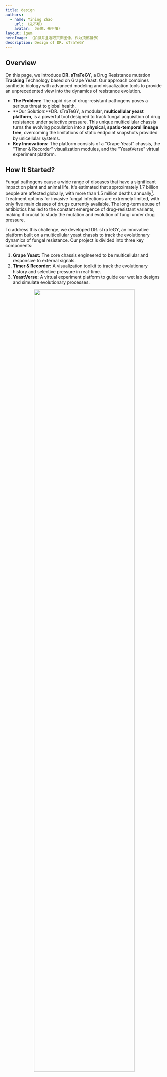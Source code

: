 ```yaml
---
title: design
authors:
  - name: Yining Zhao
    url: （先不填）
    avatar: （头像，先不填）
layout: igem 
heroImage: （拍摄并且选取页面图像，作为顶部展示）
description: Design of DR. sTraTeGY
---
```


## Overview

On this page, we introduce **DR. sTraTeGY**, a Drug Resistance mutation **Tracking** Technology based on Grape Yeast. Our approach combines synthetic biology with advanced modeling and visualization tools to provide an unprecedented view into the dynamics of resistance evolution.

- **The Problem:** The rapid rise of drug-resistant pathogens poses a serious threat to global health.
- **Our Solution:**DR. sTraTeGY, a modular, **multicellular yeast platform**, is a powerful tool designed to track fungal acquisition of drug resistance under selective pressure. This unique multicellular chassis turns the evolving population into a **physical, spatio-temporal lineage tree**, overcoming the limitations of static endpoint snapshots provided by unicellular systems.
- **Key Innovations:** The platform consists of a "Grape Yeast" chassis, the "Timer & Recorder" visualization modules, and the "YeastVerse" virtual experiment platform.

## How It Started?

Fungal pathogens cause a wide range of diseases that have a significant impact on plant and animal life. It's estimated that approximately 1.7 billion people are affected globally, with more than 1.5 million deaths annually[^1]. Treatment options for invasive fungal infections are extremely limited, with only five main classes of drugs currently available. The long-term abuse of antibiotics has led to the constant emergence of drug-resistant variants, making it crucial to study the mutation and evolution of fungi under drug pressure.

To address this challenge, we developed DR. sTraTeGY, an innovative platform built on a multicellular yeast chassis to track the evolutionary dynamics of fungal resistance. Our project is divided into three key components:

1. **Grape Yeast:** The core chassis engineered to be multicellular and responsive to external signals.
2. **Timer & Recorder:** A visualization toolkit to track the evolutionary history and selective pressure in real-time.
3. **YeastVerse:** A virtual experiment platform to guide our wet lab designs and simulate evolutionary processes.

<div style="text-align: center;" id="fig1">
    <img src="https://static.igem.wiki/teams/5643/pageimage/design/fig1-dr.webp" style="width:80%">
    <div>
        <span style="color:gray">Figure 1: DR. sTraTeGY overview</span>
        <br><br>
    </div>
</div>


## Constructing the Grape Yeast

### What is the Grape Yeast

To study fungal evolution, we focused on *Saccharomyces cerevisiae*, a classic model organism for eukaryotes and a widely used chassis in synthetic biology. It offers significant advantages, including a fully sequenced genome, mature genetic tools[^2], and a non-pathogenic nature with conserved resistance mechanisms[^3].  However, traditional methods that based on unicellular yeast like bulk sequencing provide only a static endpoint snapshot of evolving populations, making it challenging to capture low-frequency mutations or the real-time emergence of complex traits[^4].

To overcome this, we designed the **Grape Yeast**—a new modular chassis based on a multicellular yeast system[^5]. The multicellular structure of the Grape Yeast is what differentiates **DR. sTraTeGY** from traditional methods. While unicellular models provide only a static endpoint snapshot of evolving populations, the Grape Yeast cluster, when combined with our visualization modules, functions as a spatio-temporal lineage recorder. The physical linkage between mother and daughter cells allows us to observe a tree of resistance evolution in a single cluster, where the [Timer]() tracks cell lineage and the [Recorder]() logs selective pressure at different points in that lineage. This provides an unprecedented, real-time view into the dynamics of resistance evolution that low-frequency mutations or complex traits would mask in a conventional bulk culture.

We engineered this chassis through a simple four-module approach that allows us to achieve key functions: multicellularity development, external signal response, cluster size control, and individual diversity control.  In essence, these designs provide synthetic biology with a new chassis organism. Unlike conventional unicellular chassis that act mainly as simple cell factories, the multicellular Grape Yeast represents an efficient, controllable, and scalable engineered biological system. It functions more like an organized multicellular body—with spatial structure and division of labor among cells—similar to the natural paradigms of plants, animals, fungi, and algae. This highlights its potential not only as a production platform but also as a foundational model for exploring multicellular engineering.

<div style="text-align: center;" id="fig2">
    <img src="https://static.igem.wiki/teams/5643/pageimage/design/fig2-grapeyeast.webp" style="width:80%">
    <div>
        <span style="color:gray">Figure 2:  Constructing the Grape Yeast</span>
        <br><br>
    </div>
</div>




### *Module 1—Multicellularity Development*

To ensure the stability of the introduced genes in our chassis, we decided to integrate the modules into the genome. However, given the time constraints and the fact that *S. cerevisiae* naturally exhibits highly efficient homologous recombination, we chose to rely on this endogenous mechanism instead of introducing the additional CRISPR-Cas9 system(which might cause safety problems ) this year. This approach was adapted from the yeast modular DNA assembly methods described by Lee et al. [^6] and Shaw et al. [^7].

#### ***ACE2*** Deletion

To validate the feasibility of a multifunctional multicellular chassis, we first used homologous recombination to knock out the  *ACE2* gene in the Y55 strain (a unicellular yeast). *ACE2* encodes a transcription factor that, when disrupted, prevents mother-daughter cell separation after budding[^8], leading to the formation of a multicellular yeast system. We confirmed the successful knockout by observing the formation of multicellular clusters, clearly visualized through cell wall staining under a microscope.

It is indicated that during gravity-based selection, the Y55 (*ACE2*Δ) strain undergoes a ploidy shift from diploid (2x) to tetraploid (4x)[^9]. For a synthetic biology chassis like Grape Yeast to be reliable, it must maintain stable genetic properties and consistent protein expression. Building on these findings, we specifically investigated the ploidy stability of the tetraploid Y55 during gravity-based passaging under G418 selection pressure. Furthermore, to isolate the effect of the antibiotic, we included a comparative passage study under both selective (G418) and non-selective (G418-free) conditions.

### *Module2— External Signal Response*

Endogenous signaling pathway play central roles in regulating efflux pumps, cell wall remodeling, and stress responses, thereby shaping fungal drug resistance[^10]. This underscores the critical importance of external signal perception and membrane context in fungal biology. Building on this understanding, we introduced two key modifications into the Grape Yeast chassis: (1) the HsDOR-PRP signaling pathway, and (2) the substitution of ergosterol with cholesterol in the membrane. The first one endows the chassis with the ability to respond to external signals, while the second not only facilitates proper insertion and function of human GPCRs but also mimics drug-resistant fungal membrane changes and enhances comparability with mammalian cells. In this way, Grape Yeast emerges as more than an engineered system for synthetic biology—it is also a novel multicellular chassis with value for drug resistance studies and cross-species translatability.

#### 1) Replace ***ACE2*** with HsDOR

Responding to external environmental signals is crucial for both fungal adaptation and synthetic control. Thus, in this module we expanded the signal transduction pathway, creating an interface that can be further utilized to respond to signals from other organisms or the environment by the community. GPCRs are among the most common drug targets in humans, highlighting their physiological relevance. We linked G-protein coupled receptors (GPCRs) to the yeast pheromone response pathway (PRP) which can activate a mitogen-activated protein kinase (MAPK) signaling cascade, leading to the upregulation of Ste12-regulated genes. 

While a complete modification of the GPCR system would require the knockout of a series of genes such as Ste2 to restrict native GPCR expression, due to the time constraints of the iGEM competition, we focused our efforts on modifying only the most critical genes.  We replaced **ACE2** with the human δ opioid receptor (*HsDOR*) (BBa_256S6J1M) and coupled it to the PRP via a Gpa1 chimera(BBa_254K9906) with five residues replaced by Giα3.We validated this pathway using the small molecule agonist SNC80 [^11].

#### 2)Yeast Membrane Engineering

The ergosterol biosynthesis pathway is crucial, with ERG6 and ERG5 defining membrane sterol composition and influencing the expression and functionality of heterologously expressed human GPCRs. High ergosterol levels impair the proper insertion and activity of GPCRs in the yeast membrane. Consequently, deleting ERG5/6 and redirecting sterol flux toward cholesterol significantly enhances receptor efficiency[^11]. Furthermore, the resulting reduced ergosterol content mimics a phenotype associated with antifungal drug resistance[^12], offering a platform to investigate the impact of membrane composition on drug sensitivity and to identify non-ergosterol-related targets.

To leverage this for our application, we deleted *ERG5/6* and added TDH3p-driven zebrafish genes (*DHCR7/24*:BBa_25RCU5CB and BBa_25FOVO4C). This modification blocks ergosterol production and redirects zymosterol to cholesterol, which is necessary for the human receptor to function properly[^11]. We confirmed this modification using cholesterol staining.

<div style="text-align: center;" id="fig3">
    <img src="https://static.igem.wiki/teams/5643/pageimage/design/fig4-gpcr.webp" style="width:80%">
    <div>
        <span style="color:gray">Figure 3: Mechanism of external signal response</span>
        <br><br>
    </div>
</div>



### *Module 3—Controlling Cluster Size*

For increased control and safety, we introduced BAX(BBa_K5441013), an apoptosis-inducing protein, under the control of a pTet2 promoter. BAX is a pro-apoptotic member of the Bcl-2 protein family. When expressed in *S. cerevisiae*, it induces cell apoptosis via a mitochondria-related pathway[^13]. This mechanism allows us to control the size of our clusters and, if necessary, induce the apoptosis of the entire system. We verified the module's effectiveness by observing and analyzing the cluster size under a confocal microscope .

### *Module* 4—*Controlling Individual Diversity*

Genomic instability can lead to cells acquiring multiple drug resistances in a short period. For example, changes in chromosome ploidy (e.g. from diploid to haploid) can result in the loss of sensitive genes, contributing to multi-drug resistance. This suggests a strong link between ploidy and resistance[^14].

To control individual diversity within the cluster, we introduced the meiosis-inducing gene Ime1(BBa_250R9OVR) under the control of a pTet2 promoter. Ime1 is an essential transcriptional activator for meiosis-specific gene expression. By interacting with other transcription factors, it activates genes involved in the meiotic process[^15]. We verified this module through cell size analysis and PI staining observed under a microscope.

<div style="text-align: center;" id="fig4">
    <img src="https://static.igem.wiki/teams/5643/pageimage/design/fig3-bax-ime.webp" style="width:80%">
    <div>
        <span style="color:gray">Figure 4: use Bax and Ime1 to control the grape yeast</span>
        <br><br>
    </div>
</div>


## Visualize the Evolution: The Timer & Recorder Extension

Our project features two simple yet powerful visualization tools designed to track evolutionary history and mutations. They can be directly integrated into the Grape Yeast chassis by replacing  **ACE2** or inserted at other desired locations.

### **Timer: Tracking Cell Lineage**

Microscopic observation alone cannot determine the chronological relationship between two neighboring cells. To address this, we developed the **Timer** module, which visually records a single cell's life cycle in real-time. The TU Timer (BBa_25AT6YR4) consists of an AI-optimized Ash1 promoter (Ash1 AIpro), a modified-mCherry fluorescent protein, the Ash1 3'UTR, and the ScENO1terminator.

Based on our modeling, we selected Ash1 AIpro, a promoter optimized with the DeePromClass deep learning algorithm[^16], which initiates transcription during the late M phase[^17].Modified mCherry is a mutant that changes color over time from blue ( which has excitation/emission peaks of 403/466nm) to red (which has excitation/emission peaks of 583/606)[^18]. To ensure it is only expressed in daughter cells, we used the Ash1 3'UTR, which localizes the mRNA to the bud tip of dividing daughter cells[^19].Thus,

**Table: Spectral Properties of Modified mCherry**

| State (Color) | Excitation Peak (nm) | Emission Peak (nm) | Description                    |
| ------------- | -------------------- | ------------------ | ------------------------------ |
| Blue          | 403                  | 466                | Initial state after expression |
| Red           | 583                  | 606                | Matured state after conversion |

<div style="text-align: center;" id="fig5">
    <img src="https://static.igem.wiki/teams/5643/pageimage/design/fig5-timer.webp" style="width:80%">
    <div>
        <span style="color:gray">Figure 5: Design of the Timer</span>
        <br><br>
    </div>
</div>


Besides，we

### **Recorder: Recording Selective Pressure**

#### **1) Building the  Recorder**

To intuitively record the pressure at different chromosomal loci during evolution, we developed the **Recorder** module. It contains a promoter designed to record mutations and a reporter fluorescent protein. We hypothesized that mutations in the promoter would affect the expression level of the reporter protein, allowing us to quantify the pressure by measuring fluorescence intensity. To impose stress, we applied ethyl methanesulfonate (EMS) mutagenesis to yeast, which predominantly induces single-nucleotide polymorphisms (SNPs)(G/C->A/T), the most common mutation type in *S. cerevisiae*[^20]. We screened 28 combinations of four promoters[^21] and seven optimized fluorescent proteins after EMS mutagenesis (For more details of EMS-resistant proteins, please check our [software](/software/)) by FACS analysis and selected the combination with the most significant change in brightness and named it the TU Recorder.

| DNA NAME | DESCRIPTION                          | EXCITATION WAVELENGTH (NM) | EMISSION WAVELENGTH (NM) | BioBrick ID  |
| -------- | ------------------------------------ | -------------------------- | ------------------------ | ------------ |
| EMSfp383 | Optimized eBFP2 to resist EMS.       | 383                        | 448                      | BBa_25F6RD26 |
| EMSfp399 | Optimized Bluebonnet2 to resist EMS. | 399                        | 454                      | BBa_25M2Z9H7 |
| EMSfp499 | Optimized mSG to resist EMS.         | 499                        | 510                      | BBa_25IB5O7X |
| EMSfp506 | Optimized NeolGreen to resist EMS.   | 506                        | 517                      | BBa_25FAVHQY |
| EMSfp569 | Optimized mScarlet to resist EMS.    | 569                        | 594                      | BBa_25TYRLM9 |
| EMSfp642 | Optimized smURFP to resist EMS.      | 642                        | 670                      | BBa_25GARG3E |
| EMSfp643 | Optimized miRFP670-2 to resist EMS.  | 643                        | 670                      | BBa_2599SI53 |
| **Promoters**[^21]          |                                      |                            |                          |              |
|   pOST1        |                                      |                            |                          | BBa_259JX52V |
|  pRNR2        |                                      |                            |                          | BBa_K3748013 |
|  pSTM1         |                                      |                            |                          | BBa_K530004 |
|pTDH3  |  | | | BBa_K3190001 |





#### 2) **Long-Term Natural Evolution Tracking**

To study its stability and performance in different genomic environments., we integrated the TU Recorder into a "simplified grape yeast" strain(with only *ACE2* removed), covering all 16 chromosomes (with the recorder replacing **ACE2** on chromosome 12). For this iteration, we no longer relied on EMS mutagenesis. Instead, we used **long-term cultivation and selective pressure** to induce the natural evolution of the strain to a diploid state. By utilizing **FACS analysis**, we were able to track changes in fluorescence over a period of seven days or more, allowing us to reconstruct the population's dynamics like reading a flight recorder.



## **YeastVerse: Our Virtual Experiment Platform**

Throughout this project, we fully embraced the "dry lab guiding wet lab" approach by creating **YeastVerse**, our virtual yeast simulation platform. YeastVerse, a portmanteau for "Yeast Metaverse," was used extensively to simulate the growth, division, protein expression, and external signal response of both Grape Yeast and normal unicellular yeast. This guided our wet lab work and visually demonstrated the advantage of Grape Yeast in tracking evolutionary history. YeastVerse is a powerful platform with various functional modules and adjustable parameters, serving as the "zero-th machine" for our Grape Yeast chassis. Please check our [model page](/model/) for more details.

<div style="text-align: center;" id="fig6">
    <img src="https://static.igem.wiki/teams/5643/pageimage/design/fig6-yeastverse.webp" style="width:80%">
    <div>
        <span style="color:gray">Figure 6: use digital YeastVerse to guide our wet lab</span>
        <br><br>
    </div>
</div>


## **Summary**

  - We successfully engineered a novel yeast chassis, the **Grape Yeast**, for studying fungal mutation and evolution under drug pressure. The modular design, including control modules and external signal interfaces, gives it unlimited potential for further modifications.
  - We developed two powerful extension modules, the **Timer** and **Recorder**, to visualize cell lineage and evolutionary pressure, respectively. These modules are designed as flexible plugins that can be widely used by the iGEM community.
  - We built the **YeastVerse** virtual simulation platform to guide our wet lab experiments. As the ""zero-th machine" for Grape Yeast, YeastVerse can be widely used for various experimental tests, providing crucial support for wet lab work.



## Reference

[^1]: Brown, G. D., Denning, D. W., Gow, N. A., Levitz, S. M., Netea, M. G., & White, T. C. (2012). Hidden killers: human fungal infections. *Science translational medicine*, *4*(165), 165rv13. https://doi.org/10.1126/scitranslmed.3004404
[^2]:Vanderwaeren, L., Dok, R., Voordeckers, K., Nuyts, S., & Verstrepen, K. J. (2022). *Saccharomyces cerevisiae* as a Model System for Eukaryotic Cell Biology, from Cell Cycle Control to DNA Damage Response. *International journal of molecular sciences*, *23*(19), 11665. https://doi.org/10.3390/ijms231911665
[^3]:Maneira, C., Chamas, A., & Lackner, G. (2025). Engineering Saccharomyces cerevisiae for medical applications. Microbial cell factories, 24(1), 12. https://doi.org/10.1186/s12934-024-02625-5
[^4]:Blundell, J. R., & Levy, S. F. (2014). Beyond genome sequencing: lineage tracking with barcodes to study the dynamics of evolution, infection, and cancer. Genomics, 104(6 Pt A), 417–430. https://doi.org/10.1016/j.ygeno.2014.09.005
[^5]: Bozdag, G. O., Zamani-Dahaj, S. A., Day, T. C., Kahn, P. C., Burnetti, A. J., Lac, D. T., Tong, K., Conlin, P. L., Balwani, A. H., Dyer, E. L., Yunker, P. J., & Ratcliff, W. C. (2023). De novo evolution of macroscopic multicellularity. *Nature*, *617*(7962), 747–754. https://doi.org/10.1038/s41586-023-06052-1
[^6]:Lee, M. E., DeLoache, W. C., Cervantes, B., & Dueber, J. E. (2015). A Highly Characterized Yeast Toolkit for Modular, Multipart Assembly. *ACS synthetic biology*, *4*(9), 975–986. https://doi.org/10.1021/sb500366v
[^7]: Shaw, W. M., Khalil, A. S., & Ellis, T. (2023). A Multiplex MoClo Toolkit for Extensive and Flexible Engineering of *Saccharomyces cerevisiae*. *ACS synthetic biology*, *12*(11), 3393–3405. https://doi.org/10.1021/acssynbio.3c00423
[^8]: Laabs, T. L., Markwardt, D. D., Slattery, M. G., Newcomb, L. L., Stillman, D. J., & Heideman, W. (2003). *ACE2* is required for daughter cell-specific G1 delay in Saccharomyces cerevisiae. *Proceedings of the National Academy of Sciences of the United States of America*, *100*(18), 10275–10280. https://doi.org/10.1073/pnas.1833999100
[^9]:Tong, K., Datta, S., Cheng, V., Haas, D. J., Gourisetti, S., Yopp, H. L., Day, T. C., Lac, D. T., Khalil, A. S., Conlin, P. L., Bozdag, G. O., & Ratcliff, W. C. (2025). Genome duplication in a long-term multicellularity evolution experiment. Nature, 639(8055), 691–699. https://doi.org/10.1038/s41586-025-08689-6
[^10]:Després, P. C., Shapiro, R. S., & Cuomo, C. A. (2024). New approaches to tackle a rising problem: Large-scale methods to study antifungal resistance. PLoS pathogens, 20(9), e1012478. https://doi.org/10.1371/journal.ppat.1012478
[^11]:Bean, B. D. M., Mulvihill, C. J., Garge, R. K., Boutz, D. R., Rousseau, O., Floyd, B. M., Cheney, W., Gardner, E. C., Ellington, A. D., Marcotte, E. M., Gollihar, J. D., Whiteway, M., & Martin, V. J. J. (2022). Functional expression of opioid receptors and other human GPCRs in yeast engineered to produce human sterols. *Nature communications*, *13*(1), 2882. https://doi.org/10.1038/s41467-022-30570-7
[^12]:Young, L. Y., Hull, C. M., & Heitman, J. (2003). Disruption of ergosterol biosynthesis confers resistance to amphotericin B in Candida lusitaniae. Antimicrobial agents and chemotherapy, 47(9), 2717–2724. https://doi.org/10.1128/AAC.47.9.2717-2724.2003
[^13]:Zha, H., Fisk, H. A., Yaffe, M. P., Mahajan, N., Herman, B., & Reed, J. C. (1996). Structure-function comparisons of the proapoptotic protein Bax in yeast and mammalian cells. *Molecular and cellular biology*, *16*(11), 6494–6508. https://doi.org/10.1128/MCB.16.11.6494
[^14]:Ksiezopolska, E., & Gabaldón, T. (2018). Evolutionary Emergence of Drug Resistance in Candida Opportunistic Pathogens. *Genes*, *9*(9), 461. https://doi.org/10.3390/genes9090461
[^15]:Kassir, Y., Granot, D., & Simchen, G. (1988). IME1, a positive regulator gene of meiosis in S. cerevisiae. *Cell*, *52*(6), 853–862. https://doi.org/10.1016/0092-8674(88)90427-8
[^16]:Kari, H., Bandi, S. M. S., Kumar, A., & Yella, V. R. (2023). DeePromClass: Delineator for Eukaryotic Core Promoters Employing Deep Neural Networks. *IEEE/ACM transactions on computational biology and bioinformatics*, *20*(1), 802–807. 
[^17]:Yu, Y., Yarrington, R. M., & Stillman, D. J. (2020). FACT and Ash1 promote long-range and bidirectional nucleosome eviction at the HO promoter. *Nucleic acids research*, *48*(19), 10877–10889. https://doi.org/10.1093/nar/gkaa819
[^18]:Subach, F. V., Subach, O. M., Gundorov, I. S., Morozova, K. S., Piatkevich, K. D., Cuervo, A. M., & Verkhusha, V. V. (2009). Monomeric fluorescent timers that change color from blue to red report on cellular trafficking. *Nature chemical biology*, *5*(2), 118–126. https://doi.org/10.1038/nchembio.138
[^19]:Brodsky, A. S., & Silver, P. A. (2000). Pre-mRNA processing factors are required for nuclear export. *RNA (New York, N.Y.)*, *6*(12), 1737–1749. https://doi.org/10.1017/s1355838200001059
[^20]:Peter, J., De Chiara, M., Friedrich, A., Yue, J. X., Pflieger, D., Bergström, A., Sigwalt, A., Barre, B., Freel, K., Llored, A., Cruaud, C., Labadie, K., Aury, J. M., Istace, B., Lebrigand, K., Barbry, P., Engelen, S., Lemainque, A., Wincker, P., Liti, G., … Schacherer, J. (2018). Genome evolution across 1,011 Saccharomyces cerevisiae isolates. *Nature*, *556*(7701), 339–344. https://doi.org/10.1038/s41586-018-0030-5
[^21]:Hodgins-Davis, A., Duveau, F., Walker, E. A., & Wittkopp, P. J. (2019). Empirical measures of mutational effects define neutral models of regulatory evolution in *Saccharomyces cerevisiae*. *Proceedings of the National Academy of Sciences of the United States of America*, *116*(42), 21085–21093. https://doi.org/10.1073/pnas.1902823116